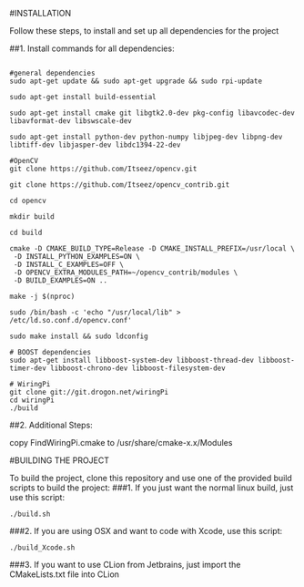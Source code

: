#INSTALLATION

Follow these steps, to install and set up all dependencies for the project

##1. Install commands for all dependencies:
```{r, engine='sh', count_lines}

#general dependencies
sudo apt-get update && sudo apt-get upgrade && sudo rpi-update

sudo apt-get install build-essential

sudo apt-get install cmake git libgtk2.0-dev pkg-config libavcodec-dev libavformat-dev libswscale-dev

sudo apt-get install python-dev python-numpy libjpeg-dev libpng-dev libtiff-dev libjasper-dev libdc1394-22-dev

#OpenCV
git clone https://github.com/Itseez/opencv.git

git clone https://github.com/Itseez/opencv_contrib.git

cd opencv

mkdir build

cd build

cmake -D CMAKE_BUILD_TYPE=Release -D CMAKE_INSTALL_PREFIX=/usr/local \
 -D INSTALL_PYTHON_EXAMPLES=ON \
 -D INSTALL_C_EXAMPLES=OFF \
 -D OPENCV_EXTRA_MODULES_PATH=~/opencv_contrib/modules \
 -D BUILD_EXAMPLES=ON ..

make -j $(nproc)

sudo /bin/bash -c 'echo "/usr/local/lib" > /etc/ld.so.conf.d/opencv.conf'

sudo make install && sudo ldconfig

# BOOST dependencies
sudo apt-get install libboost-system-dev libboost-thread-dev libboost-timer-dev libboost-chrono-dev libboost-filesystem-dev

# WiringPi
git clone git://git.drogon.net/wiringPi
cd wiringPi
./build 
```

##2. Additional Steps:

copy FindWiringPi.cmake to /usr/share/cmake-x.x/Modules

#BUILDING THE PROJECT

To build the project, clone this repository and use one of the provided build scripts to build the project:
###1. If you just want the normal linux build, just use this script:
```{r, engine='sh', count_lines}
./build.sh
```
###2. If you are using OSX and want to code with Xcode, use this script:
```{r, engine='sh', count_lines}
./build_Xcode.sh
```
###3. If you want to use CLion from Jetbrains, just import the CMakeLists.txt file into CLion

